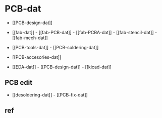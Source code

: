 
# PCB-dat 


- [[PCB-design-dat]] 

- [[fab-dat]] - [[fab-PCB-dat]] - [[fab-PCBA-dat]] - [[fab-stencil-dat]] - [[fab-mech-dat]]

- [[PCB-tools-dat]] - [[PCB-soldering-dat]]



- [[PCB-accesories-dat]]

- [[EDA-dat]] - [[PCB-design-dat]] - [[kicad-dat]]




## PCB edit 

- [[desoldering-dat]] - [[PCB-fix-dat]]



## ref 





